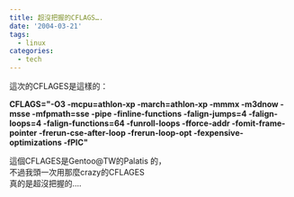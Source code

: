 ```yaml
---
title: 超沒把握的CFLAGS….
date: '2004-03-21'
tags:
  - linux
categories:
  - tech
---
```

這次的CFLAGES是這樣的：  
  
**CFLAGS="-O3 -mcpu=athlon-xp -march=athlon-xp -mmmx -m3dnow -msse -mfpmath=sse -pipe -finline-functions -falign-jumps=4 -falign-loops=4 -falign-functions=64 -funroll-loops -fforce-addr -fomit-frame-pointer -frerun-cse-after-loop -frerun-loop-opt -fexpensive-optimizations -fPIC"**  
  
這個CFLAGES是Gentoo@TW的Palatis 的，  
不過我頭一次用那麼crazy的CFLAGES  
真的是超沒把握的....